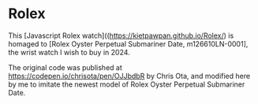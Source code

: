 # Rolex
This [Javascript Rolex watch]((https://kietpawpan.github.io/Rolex/) is homaged to [Rolex Oyster Perpetual Submariner Date, m126610LN-0001], the wrist watch I wish to buy in 2024.

The original code was published at https://codepen.io/chrisota/pen/OJJbdbR by Chris Ota, and modified here by me to imitate the newest model of Rolex Oyster Perpetual Submariner Date. 
